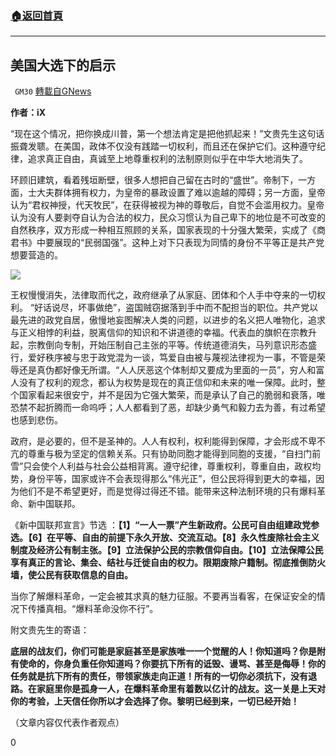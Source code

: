 ###  [:house:返回首頁](https://github.com/ourhimalayas/txt)
---

## 美国大选下的启示
` GM30` [轉載自GNews](https://gnews.org/zh-hans/563606/)

**作者：iX**

“现在这个情况，把你换成川普，第一个想法肯定是把他抓起来！”文贵先生这句话振聋发聩。在美国，政体不仅没有践踏一切权利，而且还在保护它们。这种遵守纪律，追求真正自由，真诚至上地尊重权利的法制原则似乎在中华大地消失了。

环顾旧建筑，看着残垣断壁，很多人想把自己留在古时的“盛世”。帝制下，一方面，士大夫群体拥有权力，为皇帝的暴政设置了难以逾越的障碍；另一方面，皇帝认为“君权神授，代天牧民”，在获得被视为神的尊敬后，自觉不会滥用权力。皇帝认为没有人要剥夺自认为合法的权力，民众习惯认为自己卑下的地位是不可改变的自然秩序，双方形成一种相互照顾的关系，国家表现的十分强大繁荣，实成了《商君书》中要展现的“民弱国强”。这种上对下只表现为同情的身份不平等正是共产党想要营造的。

![](https://gnews-media-offload.s3.amazonaws.com/wp-content/uploads/2020/11/16041302/e38090e7be8ee59bbde5a4a7e98089e38091e9a696e59cbae8bea9e8aebae4b8bbe9a298e68fade69993-e789b9e69c97e699aee68b9ce799bbe5b086e6ada3e99da2.jpg)

王权慢慢消失，法律取而代之，政府继承了从家庭、团体和个人手中夺来的一切权利。 “好话说尽，坏事做绝”，盗国贼窃据落到手中而不配担当的职位。共产党以最先进的政党自居，傲慢地妄图解决人类的问题，以进步的名义把人唯物化，追求与正义相悖的利益，脱离信仰的知识和不讲道德的幸福。代表血的旗帜在宗教升起，宗教倒向专制，开始压制自己主张的平等。传统道德消失，马列意识形态盛行，爱好秩序被与忠于政党混为一谈，笃爱自由被与蔑视法律视为一事，不管是荣辱还是真伪都好像无所谓。“人人厌恶这个体制却又要成为里面的一员”，穷人和富人没有了权利的观念，都认为权势是现在的真正信仰和未来的唯一保障。此时，整个国家看起来很安宁，并不是因为它强大繁荣，而是承认了自己的脆弱和衰落，唯恐禁不起折腾而一命呜呼；人人都看到了恶，却缺少勇气和毅力去为善，有过希望也感到悲伤。

政府，是必要的，但不是圣神的。人人有权利，权利能得到保障，才会形成不卑不亢的尊重与极为坚定的信赖关系。只有协助同胞才能得到同胞的支援，“自扫门前雪”只会使个人利益与社会公益相背离。遵守纪律，尊重权利，尊重自由，政权均势，身份平等，国家或许不会表现得那么“伟光正”，但公民将得到更大的幸福，因为他们不是不希望更好，而是觉得过得还不错。能带来这种法制环境的只有爆料革命、新中国联邦。

《新中国联邦宣言》节选 ：**【1】“一人一票”产生新政府。公民可自由组建政党参选。【6】在平等、自由的前提下永久开放、交流互动。【8】永久性废除社会主义制度及经济公有制主张。【9】立法保护公民的宗教信仰自由。【10】立法保障公民享有真正的言论、集会、结社与迁徙自由的权力。限期废除户籍制。彻底推倒防火墙，使公民有获取信息的自由。**

当你了解爆料革命，一定会被其求真的魅力征服。不要再当看客，在保证安全的情况下传播真相。“爆料革命没你不行”。

附文贵先生的寄语：

**底层的战友们，你们可能是家庭甚至是家族唯一一个觉醒的人！你知道吗？你是附有使命的，你身负重任你知道吗？你要抗下所有的诋毁、谩骂、甚至是侮辱！你的任务就是抗下所有的责任，带领家族走向正道！所有的一切你必须抗下，没有退路。在家庭里你是孤身一人，在爆料革命里有着数以亿计的战友。这一关是上天对你的考验，上天信任你所以才会选择了你。黎明已经到来，一切已经开始！**

（文章内容仅代表作者观点）

0
